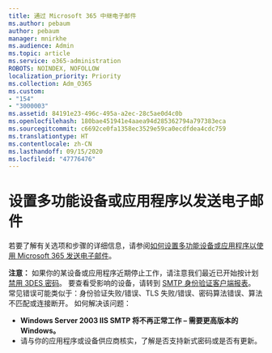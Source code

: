 ```yaml
---
title: 通过 Microsoft 365 中继电子邮件
ms.author: pebaum
author: pebaum
manager: mnirkhe
ms.audience: Admin
ms.topic: article
ms.service: o365-administration
ROBOTS: NOINDEX, NOFOLLOW
localization_priority: Priority
ms.collection: Adm_O365
ms.custom:
- "154"
- "3000003"
ms.assetid: 84191e23-496c-495a-a2ec-28c5ae0d4c0b
ms.openlocfilehash: 180bae451941e4aaea94d285362794a797383eca
ms.sourcegitcommit: c6692ce0fa1358ec3529e59ca0ecdfdea4cdc759
ms.translationtype: HT
ms.contentlocale: zh-CN
ms.lasthandoff: 09/15/2020
ms.locfileid: "47776476"
---
```

# <a name="set-up-a-multifunction-device-or-application-to-send-email"></a>设置多功能设备或应用程序以发送电子邮件

若要了解有关选项和步骤的详细信息，请参阅[如何设置多功能设备或应用程序以使用 Microsoft 365 发送电子邮件](https://docs.microsoft.com/Exchange/mail-flow-best-practices/how-to-set-up-a-multifunction-device-or-application-to-send-email-using-microsoft-365-or-office-365)。
  
**注意：** 如果你的某设备或应用程序近期停止工作，请注意我们最近已开始按计划[禁用 3DES 密码](https://docs.microsoft.com/microsoft-365/compliance/technical-reference-details-about-encryption)。 要查看受影响的设备，请转到 [SMTP 身份验证客户端报表](https://protection.office.com/mailflow/dashboard)。 常见错误可能类似于：身份验证失败/错误、TLS 失败/错误、密码算法错误、算法不匹配或连接断开。 如何解决该问题：

 - **Windows Server 2003 IIS SMTP 将不再正常工作 – 需要更高版本的 Windows。**  
 - 请与你的应用程序或设备供应商核实，了解是否支持新式密码或是否有更新。
